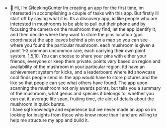 - 👋 Hi, I’m @IcekingGunter
Im creating an app for the first time, im interested in accomplishing a couple of tasks with this app.  But firstly Ill start off by
saying what it is.  Its a discovery app, id like people who are interested in mushrooms to be able to pull out their phone
and by focusing the camera on the mushroom they find, let the app identify it, and then decide where they want to store the pins location
(gps coordinates)  the app leaves behind a pin on a map so you can see where you found the particular mushroom.
each mushroom is given a point 1-3 common uncommon rare, each carrying their own point system. 1,5,10.
You can choose to share your pins with either your friends, everyone or keep them private.
points vary based on region and availability of the mushroom in your particular region.
itd have an achievement system for kicks, and a leaderboard where itd showcase cool finds people send in.
the app would have to store pictures and the like so that people can see what others have found.
The app upon scanning the mushroom not only awards points, but tells you a summary of the mushroom, what genus and species it belongs to,
whether you can eat it, average life span, fruiting time, etc alot of details about the mushroom in quick bursts.  
I have sql knowledge and experience but ive never made an app so im looking for insights from those who know more than I and are willing to help me structure my app and build it.
<!---
IcekingGunter/IcekingGunter is a ✨ special ✨ repository because its `README.md` (this file) appears on your GitHub profile.
You can click the Preview link to take a look at your changes.
--->
